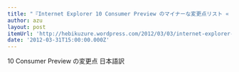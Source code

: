 ```yaml
---
title: "『Internet Explorer 10 Consumer Preview のマイナーな変更点リスト « Hebikuzure's Tech Memo』"
author: azu
layout: post
itemUrl: 'http://hebikuzure.wordpress.com/2012/03/03/internet-explorer-10-consumer-preview-%e3%81%ae%e3%83%9e%e3%82%a4%e3%83%8a%e3%83%bc%e3%81%aa%e5%a4%89%e6%9b%b4%e7%82%b9%e3%83%aa%e3%82%b9%e3%83%88/'
date: '2012-03-31T15:00:00.000Z'
---
```

10 Consumer Preview の変更点 日本語訳
